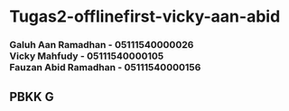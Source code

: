 # Tugas2-offlinefirst-vicky-aan-abid
<h3>Galuh Aan Ramadhan    - 	05111540000026<br>
Vicky Mahfudy         -   05111540000105<br>
Fauzan Abid Ramadhan  -   05111540000156</h3>
<h2>PBKK G<h2>
